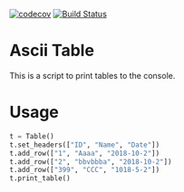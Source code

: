 [![codecov](https://codecov.io/gh/OmarElawady/ascii-table/branch/master/graph/badge.svg)](https://codecov.io/gh/OmarElawady/ascii-table)
[![Build Status](https://travis-ci.com/OmarElawady/ascii-table.svg?branch=master)](https://travis-ci.com/OmarElawady/ascii-table)

Ascii Table
===========

This is a script to print tables to the console.

Usage
=====

```python
t = Table()
t.set_headers(["ID", "Name", "Date"])
t.add_row(["1", "Aaaa", "2018-10-2"])
t.add_row(["2", "bbvbbba", "2018-10-2"])
t.add_row(["399", "CCC", "1018-5-2"])
t.print_table()
```
